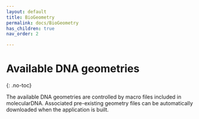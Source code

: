 ```yaml
---
layout: default
title: BioGeometry
permalink: docs/BioGeometry
has_children: true
nav_order: 2

---
```


# Available DNA geometries
{: .no-toc}

The available DNA geometries are controlled by macro files included in molecularDNA. 
Associated pre-existing geometry files can be automatically downloaded when the application is built. 

